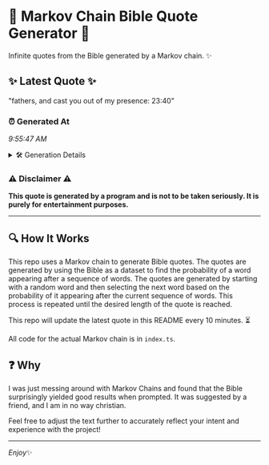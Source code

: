 # 📖 Markov Chain Bible Quote Generator 📖

Infinite quotes from the Bible generated by a Markov chain. ✨

## ✨ Latest Quote ✨
"fathers, and cast you out of my presence: 23:40"

### ⏰ Generated At
*9:55:47 AM*

<details>
    <summary>🛠️ Generation Details</summary>
    <p>
        <strong>🌱 Seed:</strong> fathers,<br>
        <strong>🔄 Iterations:</strong> 8<br>
        <strong>📜 Context History:</strong><br>[ fathers, ]: and<br>[ fathers,, and ]: cast<br>[ fathers,, and, cast ]: you<br>[ fathers,, and, cast, you ]: out<br>[ fathers,, and, cast, you, out ]: of<br>[ fathers,, and, cast, you, out, of ]: my<br>[ and, cast, you, out, of, my ]: presence:<br>[ cast, you, out, of, my, presence: ]: 23:40<br>
    </p>
</details>

### ⚠️ Disclaimer ⚠️
**This quote is generated by a program and is not to be taken seriously. It is purely for entertainment purposes.**

---

## 🔍 How It Works

This repo uses a Markov chain to generate Bible quotes. The quotes are generated by using the Bible as a dataset to find the probability of a word appearing after a sequence of words. The quotes are generated by starting with a random word and then selecting the next word based on the probability of it appearing after the current sequence of words. This process is repeated until the desired length of the quote is reached.

This repo will update the latest quote in this README every 10 minutes. ⏳

All code for the actual Markov chain is in `index.ts`.

## ❓ Why

I was just messing around with Markov Chains and found that the Bible surprisingly yielded good results when prompted. 
It was suggested by a friend, and I am in no way christian.

Feel free to adjust the text further to accurately reflect your intent and experience with the project!

---

*Enjoy*✨
